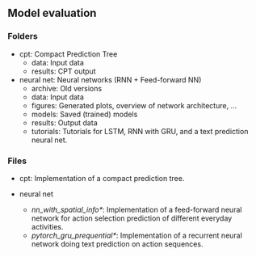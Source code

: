 ## Model evaluation

### Folders
- cpt: Compact Prediction Tree
    - data: Input data
    - results: CPT output
- neural net: Neural networks (RNN + Feed-forward NN)
    - archive: Old versions
    - data: Input data
    - figures: Generated plots, overview of network architecture, ...
    - models: Saved (trained) models
    - results: Output data
    - tutorials: Tutorials for LSTM, RNN with GRU, and a text prediction neural net.

### Files
- cpt: Implementation of a compact prediction tree. 

- neural net
    - *nn\_with\_spatial\_info\**: Implementation of a feed-forward neural network for action selection prediction of different everyday activities.
    - *pytorch\_gru\_prequential\**: Implementation of a recurrent neural network doing text prediction on action sequences.